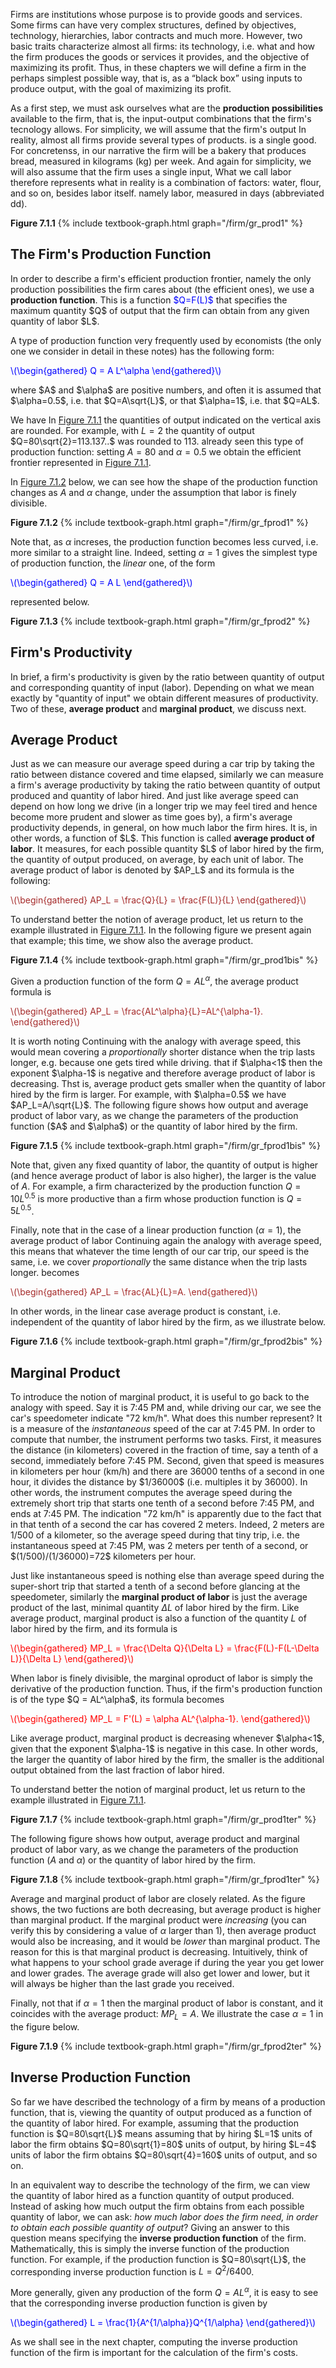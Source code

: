 

Firms are institutions whose purpose is to provide goods and services. Some firms can have very complex structures, defined by objectives, technology, hierarchies, labor contracts and much more. However, two basic traits characterize almost all firms: its technology, i.e. what and how the firm produces the goods or services it provides, and the objective of maximizing its profit. Thus, in these chapters we will define a firm in the perhaps simplest possible way, that is, as a “black box” using inputs to produce output, with the goal of maximizing its profit.

As a first step, we must ask ourselves what are the <b>production possibilities</b> available to the firm, that is, the input-output combinations that the firm's tecnology allows. For simplicity,  we will assume that the firm's output
<span class="marginnote">
In reality, almost all firms provide several types of products.
</span>
is a single good. For concretenss, in our narrative the firm will be a bakery that produces bread, measured in kilograms (kg) per week. And again for simplicity, we will also assume that the firm uses a single input,
<span class="marginnote">
What we call labor therefore represents what in reality is a combination of factors: water, flour, and so on, besides labor itself.
</span>
namely labor, measured in days (abbreviated dd).



<a id="gr_prod1"><strong>Figure 7.1.1</strong></a>
{% include textbook-graph.html graph="/firm/gr_prod1" %}











<h2 id="SUBSEC_prod1">The Firm's Production Function</h2>
In order to describe a firm's efficient production frontier, namely the only production possibilities the firm cares about (the efficient ones), we use a <b>production function</b>. This is a function <span style="color: blue;">$Q=F(L)$</span> that specifies the maximum quantity $Q$ of output that the firm can obtain from any given quantity of labor $L$.

A type of production function very frequently used by economists (the only one we consider in detail in these notes) has the following form:
<p><span style="color: Blue;">
\(\begin{gathered}
 Q = A L^\alpha
\end{gathered}\)
</span></p>
where $A$ and $\alpha$ are positive numbers, and often it is assumed that $\alpha=0.5$, i.e. that $Q=A\sqrt{L}$, or that $\alpha=1$, i.e. that $Q=AL$. 

We have
<span class="marginnote">
  In <a href="{{ site.baseurl }}/en/I/7/1#gr_prod1">Figure 7.1.1</a> the quantities of output indicated on the vertical axis are rounded. For example, with $L=2$ the quantity of output $Q=80\sqrt{2}=113.137..$ was rounded to 113.
</span>
already seen this type of production function: setting $A=80$ and $\alpha=0.5$ we obtain the efficient frontier represented in <a href="{{ site.baseurl }}/en/I/7/1#gr_prod1">Figure 7.1.1</a>.

In <a href="{{ site.baseurl }}/en/I/7/1#gr_fprod1">Figure 7.1.2</a> below, we can see how the shape of the production function changes as $A$ and $\alpha$ change, under the assumption that labor is finely divisible.

<a id="gr_fprod1"><strong>Figure 7.1.2</strong></a>
{% include textbook-graph.html graph="/firm/gr_fprod1" %}

Note that, as $\alpha$ increses, the production function becomes less curved, i.e. more similar to a straight line. Indeed, setting $\alpha=1$ gives the simplest type of production function, the <i>linear</i> one, of the form
<p><span style="color: Blue;">
\(\begin{gathered}
 Q = A L
\end{gathered}\)
</span></p>
represented below.

<a id="gr_fprod2"><strong>Figure 7.1.3</strong></a>
{% include textbook-graph.html graph="/firm/gr_fprod2" %}























<h2 id="SUBSEC_prod2">Firm's Productivity</h2>

In brief, a firm's productivity is given by the ratio between quantity of output and corresponding quantity of input (labor). Depending on what we mean exactly by "quantity of input" we obtain different measures of productivity. Two of these, <b>average product</b> and <b>marginal product</b>, we discuss next.










<h2 id="SUBSEC_AP">Average Product</h2>
Just as we can measure our average speed during a car trip by taking the ratio between distance covered and time elapsed, similarly we can measure a firm's average productivity by taking the ratio between quantity of output produced and quantity of labor hired. And just like average speed can depend on how long we drive (in a longer trip we may feel tired and hence become more prudent and slower as time goes by), a firm's average productivity depends, in general, on how much labor the firm hires. It is, in other words, a function of $L$. This function is called <b>average product of labor</b>. It measures, for each possible quantity $L$ of labor hired by the firm, the quantity of output produced, on average, by each unit of labor. The average product of labor is denoted by $AP_L$ and its formula is the following:
<p><span style="color: Brown;">
\(\begin{gathered}
 AP_L = \frac{Q}{L} = \frac{F(L)}{L}
\end{gathered}\)
</span></p>
To understand better the notion of average product, let us return to the example illustrated in <a href="{{ site.baseurl }}/en/I/7/1#gr_prod1">Figure 7.1.1</a>. In the following figure we present again that example; this time, we show also the average product.

<a id="gr_prod1bis"><strong>Figure 7.1.4</strong></a>
{% include textbook-graph.html graph="/firm/gr_prod1bis" %}



Given a production function of the form $Q = AL^\alpha$, the average product formula is
<p><span style="color: Brown;">
\(\begin{gathered}
 AP_L = \frac{AL^\alpha}{L}=AL^{\alpha-1}.
\end{gathered}\)
</span></p>
It is worth noting
<span class="marginnote">
Continuing with the analogy with average speed, this would mean covering a
<i>proportionally</i> shorter distance when the trip lasts longer, e.g. because one gets tired while driving.
</span>
that if $\alpha<1$ then the exponent $\alpha-1$ is negative and therefore average product of labor is decreasing. Thst is, average product gets smaller when the quantity of labor hired by the firm is larger. For example, with $\alpha=0.5$ we have $AP_L=A/\sqrt{L}$. The following figure shows how output and average product of labor vary, as we change the parameters of the production function ($A$ and $\alpha$) or the quantity of labor hired by the firm.

<a id="gr_fprod1bis"><strong>Figure 7.1.5</strong></a>
{% include textbook-graph.html graph="/firm/gr_fprod1bis" %}

Note that, given any fixed quantity of labor, the quantity of output is higher (and hence average product of labor is also higher), the larger is the value of $A$. For example, a firm characterized by the production function $Q=10L^{0.5}$ is more productive than a firm whose production function is $Q=5L^{0.5}$.

Finally, note that in the case of a linear production function ($\alpha=1$), the average product of labor
<span class="marginnote">
Continuing again the analogy with average speed, this means that whatever the time length of our car trip, our speed is the same, i.e. we cover <i>proportionally</i> the same distance when the trip lasts longer.
</span>
becomes
<p><span style="color: Brown;">
\(\begin{gathered}
 AP_L = \frac{AL}{L}=A.
\end{gathered}\)
</span></p>
In other words, in the linear case average product is constant, i.e. independent of the quantity of labor hired by the firm, as we illustrate below.

<a id="gr_fprod2bis"><strong>Figure 7.1.6</strong></a>
{% include textbook-graph.html graph="/firm/gr_fprod2bis" %}






















<h2 id="SUBSEC_MP"> Marginal Product</h2>
To introduce the notion of marginal product, it is useful to go back to the analogy with speed. Say it is 7:45 PM and, while driving our car, we see the car's speedometer indicate "72 km/h". What does this number represent? It is a measure of the <i>instantaneous</i> speed of the car at 7:45 PM. In order to compute that number, the instrument performs two tasks. First, it measures the distance (in kilometers) covered in the fraction of time, say a tenth of a second, immediately before 7:45 PM. Second, given that speed is measures in kilometers per hour (km/h) and there are 36000 tenths of a second in one hour, it divides the distance by $1/36000$ (i.e. multiples it by 36000). In other words, the instrument computes the average speed during the extremely short trip that starts one tenth of a second before 7:45 PM, and ends at 7:45 PM. The indication "72 km/h" is apparently due to the fact that in that tenth of a second the car has covered 2 meters. Indeed, 2 meters are 1/500 of a kilometer, so the average speed during that tiny trip, i.e. the instantaneous speed at 7:45 PM, was 2 meters per tenth of a second, or $(1/500)/(1/36000)=72$ kilometers per hour.

Just like instantaneous speed is nothing else than average speed during the super-short trip that started a tenth of a second before glancing at the speedometer, similarly the <b>marginal product of labor</b> is just the average product of the last, minimal quantity $\Delta L$ of labor  hired by the firm. Like average product, marginal product is also a function of the quantity $L$ of labor hired by the firm, and its formula is
<p><span style="color: Red;">
\(\begin{gathered}
 MP_L = \frac{\Delta Q}{\Delta L} = \frac{F(L)-F(L-\Delta L)}{\Delta L}
\end{gathered}\)
</span></p>
When labor is finely divisible, the marginal oproduct of labor is simply the derivative of the production function. Thus, if the firm's production function is of the type $Q = AL^\alpha$, its formula becomes
<p><span style="color: Red;">
\(\begin{gathered}
 MP_L = F'(L) = \alpha AL^{\alpha-1}.
\end{gathered}\)
</span></p>
Like average product, marginal product is decreasing whenever $\alpha<1$, given that the exponent $\alpha-1$ is negative in this case. In other words, the larger the quantity of labor hired by the firm, the smaller is the additional output obtained from the last fraction of labor hired.

To understand better the notion of marginal product, let us return to the example illustrated in <a href="{{ site.baseurl }}/en/I/7/1#gr_prod1">Figure 7.1.1</a>.

<a id="gr_prod1ter"><strong>Figure 7.1.7</strong></a>
{% include textbook-graph.html graph="/firm/gr_prod1ter" %}

The following figure shows how output, average product and marginal product of labor vary, as we change the parameters of the production function ($A$ and $\alpha$) or the quantity of labor hired by the firm.

<a id="gr_fprod1ter"><strong>Figure 7.1.8</strong></a>
{% include textbook-graph.html graph="/firm/gr_fprod1ter" %}

Average and marginal product of labor are closely related. As the figure shows, the two fuctions are both decreasing, but average product is higher than marginal product.
<span class="marginnote">
If the marginal product were <i>increasing</i> (you can verify this by considering a value of $\alpha$ larger than 1), then average product would also be increasing, and it would be <i>lower</i> than marginal product.
</span>
The reason for this is that marginal product is decreasing. Intuitively, think of what happens to your school grade average if during the year you get lower and lower grades. The average grade will also get lower and lower, but it will always be higher than the last grade you received.


Finally, not that if $\alpha=1$ then the marginal product of labor is constant, and it coincides with the average product: $MP_L=A$. We illustrate the case $\alpha=1$ in the figure below.


<a id="gr_fprod2ter"><strong>Figure 7.1.9</strong></a>
{% include textbook-graph.html graph="/firm/gr_fprod2ter" %}











































<h2 id="SUBSEC_prod4">Inverse Production Function</h2>
So far we have described the technology of a firm by means of a production function, that is, viewing the quantity of output produced as a function of the quantity of labor hired. For example, assuming that the production function is $Q=80\sqrt{L}$ means assuming that by hiring $L=1$ units of labor the firm obtains $Q=80\sqrt{1}=80$ units of output, by hiring $L=4$ units of labor the firm obtains $Q=80\sqrt{4}=160$ units of output, and so on.

In an equivalent way to describe the technology of the firm, we can view the quantity of labor hired as a function quantity of output produced. Instead of asking how much output the firm obtains from each possible quantity of labor, we can ask: <i>how much labor does the firm need, in order to obtain each possible quantity of output</i>? Giving an answer to this question means specifying the <b>inverse production function</b> of the firm. Mathematically, this is simply the inverse function of the production function. For example, if the production function is $Q=80\sqrt{L}$, the corresponding inverse production function is $L=Q^2/6400$.

More generally, given any production of the form $Q=AL^\alpha$, it is easy to see that the corresponding inverse production function is given by
<p>
<span style="color: Blue;">
\(\begin{gathered}
 L = \frac{1}{A^{1/\alpha}}Q^{1/\alpha}
\end{gathered}\)
</span>
</p>
As we shall see in the next chapter, computing the inverse production function of the firm is important for the calculation of the firm's costs.



